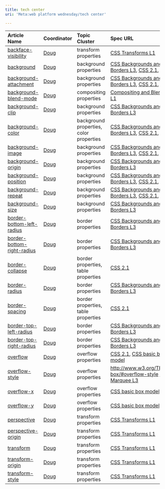 ```yaml
---
title: tech center
uri: 'Meta:web platform wednesday/tech center'

---
```

|Article Name|Coordinator|Topic Cluster|Spec URL|Basic facts|Explanatory text|Examples|Links|Review|Notes|
|:-----------|:----------|:------------|:-------|:----------|:---------------|:-------|:----|:-----|:----|
|[backface-visibility](/css/properties/backface-visibility)|[Doug](/User:Shepazu)|transform properties|[CSS Transforms L1](http://dev.w3.org/csswg/css-transforms/#backface-visibility-property)|||||||
|[background](/css/properties/background)|[Doug](/User:Shepazu)|background properties|[CSS Backgrounds and Borders L3](http://dev.w3.org/csswg/css-backgrounds/#the-background), [CSS 2.1](http://www.w3.org/TR/CSS2/colors.html#propdef-background), [CSS 1](http://www.w3.org/TR/CSS1/#background)|||||||
|[background-attachment](/css/properties/background-attachment)|[Doug](/User:Shepazu)|background properties|[CSS Backgrounds and Borders L3](http://dev.w3.org/csswg/css-backgrounds/#the-background-attachment), [CSS 2.1](http://www.w3.org/TR/CSS2/colors.html#propdef-background-attachment), [CSS 1](http://www.w3.org/TR/CSS1/#background-attachment)|||||||
|[background-blend-mode](/css/properties/background-blend-mode)|[Doug](/User:Shepazu)|compositing properties|[Compositing and Blending L1](https://dvcs.w3.org/hg/FXTF/rawfile/tip/compositing/index.html#background-blend-mode)|||||||
|[background-clip](/css/properties/background-clip)|[Doug](/User:Shepazu)|background properties|[CSS Backgrounds and Borders L3](http://dev.w3.org/csswg/css-backgrounds/#the-background-clip)|||||||
|[background-color](/css/properties/background-color)|[Doug](/User:Shepazu)|background properties, color properties|[CSS Backgrounds and Borders L3](http://dev.w3.org/csswg/css-backgrounds/#background-color), [CSS 2.1](http://www.w3.org/TR/CSS2/colors.html#propdef-background-color), [CSS 1](http://www.w3.org/TR/CSS1/#background-color)|||||||
|[background-image](/css/properties/background-image)|[Doug](/User:Shepazu)|background properties|[CSS Backgrounds and Borders L3](http://dev.w3.org/csswg/css-backgrounds/#background-image), [CSS 2.1](http://www.w3.org/TR/CSS2/colors.html#propdef-background-image), [CSS 1](http://www.w3.org/TR/CSS1/#background-image)|||||||
|[background-origin](/css/properties/background-origin)|[Doug](/User:Shepazu)|background properties|[CSS Backgrounds and Borders L3](http://dev.w3.org/csswg/css-backgrounds/#the-background-origin)|||||||
|[background-position](/css/properties/background-position)|[Doug](/User:Shepazu)|background properties|[CSS Backgrounds and Borders L3](http://dev.w3.org/csswg/css-backgrounds/#background-position), [CSS 2.1](http://www.w3.org/TR/CSS2/colors.html#propdef-background-position), [CSS 1](http://www.w3.org/TR/CSS1/#background-position)|||||||
|[background-repeat](/css/properties/background-repeat)|[Doug](/User:Shepazu)|background properties|[CSS Backgrounds and Borders L3](http://dev.w3.org/csswg/css-backgrounds/#the-background-repeat), [CSS 2.1](http://www.w3.org/TR/CSS2/colors.html#propdef-background-repeat), [CSS 1](http://www.w3.org/TR/CSS1/#background-repeat)|||||||
|[background-size](/css/properties/background-size)|[Doug](/User:Shepazu)|background properties|[CSS Backgrounds and Borders L3](http://dev.w3.org/csswg/css-backgrounds/#the-background-size)|||||||
|[border-bottom-left-radius](/css/properties/border-bottom-left-radius)|[Doug](/User:Shepazu)|border properties|[CSS Backgrounds and Borders L3](http://dev.w3.org/csswg/css-backgrounds/#border-bottom-left-radius)|||||||
|[border-bottom-right-radius](/css/properties/border-bottom-right-radius)|[Doug](/User:Shepazu)|border properties|[CSS Backgrounds and Borders L3](http://dev.w3.org/csswg/css-backgrounds/#border-bottom-right-radius)|||||||
|[border-collapse](/css/properties/border-collapse)|[Doug](/User:Shepazu)|border properties, table properties|[CSS 2.1](http://www.w3.org/TR/CSS2/tables.html#borders)|||||||
|[border-radius](/css/properties/border-radius)|[Doug](/User:Shepazu)|border properties|[CSS Backgrounds and Borders L3](http://dev.w3.org/csswg/css-backgrounds/#border-radius)|||||||
|[border-spacing](/css/properties/border-spacing)|[Doug](/User:Shepazu)|border properties, table properties|[CSS 2.1](http://www.w3.org/TR/CSS2/tables.html#propdef-border-spacing)|||||||
|[border-top-left-radius](/css/properties/border-top-left-radius)|[Doug](/User:Shepazu)|border properties|[CSS Backgrounds and Borders L3](http://dev.w3.org/csswg/css-backgrounds/#border-top-left-radius)|||||||
|[border-top-right-radius](/css/properties/border-top-right-radius)|[Doug](/User:Shepazu)|border properties|[CSS Backgrounds and Borders L3](http://dev.w3.org/csswg/css-backgrounds/#border-top-right-radius)|||||||
|[overflow](/css/properties/overflow)|[Doug](/User:Shepazu)|overflow properties|[CSS 2.1](http://www.w3.org/TR/CSS2/visufx.html#overflow), [CSS basic box model](http://www.w3.org/TR/css3-box/#overflow0)|||||||
|[overflow-style](/css/properties/overflow-style)|[Doug](/User:Shepazu)|overflow properties|<http://www.w3.org/TR/css3-box/#overflow-style> [CSS Marquee L3](http://www.w3.org/TR/2008/WD-css3-marquee-20080801/#the-overflow-style)|||||||
|[overflow-x](/css/properties/overflow-x)|[Doug](/User:Shepazu)|overflow properties|[CSS basic box model](http://www.w3.org/TR/css3-box/#overflow-x)|||||||
|[overflow-y](/css/properties/overflow-y)|[Doug](/User:Shepazu)|overflow properties|[CSS basic box model](http://www.w3.org/TR/css3-box/#overflow-y)|||||||
|[perspective](/css/properties/perspective)|[Doug](/User:Shepazu)|transform properties|[CSS Transforms L1](http://dev.w3.org/csswg/css-transforms/#perspective-property)|||||||
|[perspective-origin](/css/properties/perspective-origin)|[Doug](/User:Shepazu)|transform properties|[CSS Transforms L1](http://dev.w3.org/csswg/css-transforms/#perspective-origin-property)|||||||
|[transform](/css/properties/transform)|[Doug](/User:Shepazu)|transform properties|[CSS Transforms L1](http://dev.w3.org/csswg/css-transforms/#transform-property)|||||||
|[transform-origin](/css/properties/transform-origin)|[Doug](/User:Shepazu)|transform properties|[CSS Transforms L1](http://dev.w3.org/csswg/css-transforms/#transform-origin-property)|||||||
|[transform-style](/css/properties/transform-style)|[Doug](/User:Shepazu)|transform properties|[CSS Transforms L1](http://dev.w3.org/csswg/css-transforms/#transform-style-property)|||||||

